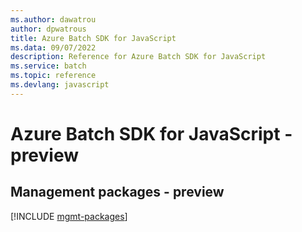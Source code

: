 ```yaml
---
ms.author: dawatrou
author: dpwatrous
title: Azure Batch SDK for JavaScript
ms.data: 09/07/2022
description: Reference for Azure Batch SDK for JavaScript
ms.service: batch
ms.topic: reference
ms.devlang: javascript
---
```

# Azure Batch SDK for JavaScript - preview

## Management packages - preview
[!INCLUDE [mgmt-packages](batch-mgmt-index.md)]